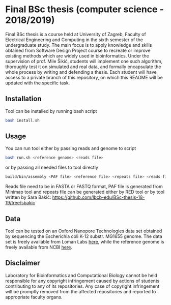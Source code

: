 # Final BSc thesis (computer science - 2018/2019)

Final BSc thesis is a course held at University of Zagreb, Faculty of Electrical Engineering and Computing in the sixth semester of the undergraduate study. The main focus is to apply knowledge and skills obtained from Software Design Project course to recreate or improve existing methods which are widely used in bioinformatics. Under the supervision of prof. Mile Šikić, students will implement one such algorithm, thoroughly test it on simulated and real data, and formally encapsulate the whole process by writing and defending a thesis. Each student will have access to a private branch of this repository, on which this README will be updated with the specific task.

## Installation

Tool can be installed by running bash script

```bash
bash install.sh
```

## Usage

You can run tool either by passing reads and genome to script

```bash
bash run.sh <reference genome> <reads file>
```

or by passing all needed files to tool directly

```bash
build/bin/assembly <PAF file> <reference file> <repeats file> <reads file>
```

Reads file need to be in FASTA or FASTQ format, PAF file is generated from Minimap tool and repeats file can be generated either by RED tool or by tool written by Sara Bakić: https://github.com/lbcb-edu/BSc-thesis-18-19/tree/sbakic

## Data

Tool can be tested on an Oxford Nanopore Technologies data set obtained by sequencing the Escherichia coli K-12 substr. MG1655 genome. The data set is freely available from Loman Labs [here](https://nanopore.s3.climb.ac.uk/MAP006-1_2D_pass.fasta), while the reference genome is freely available from NCBI [here](https://bit.ly/2PCYHWr).

## Disclaimer

Laboratory for Bioinformatics and Computational Biology cannot be held responsible for any copyright infringement caused by actions of students contributing to any of its repositories. Any case of copyright infringement will be promptly removed from the affected repositories and reported to appropriate faculty organs.
